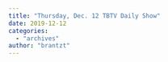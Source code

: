 ```yaml
---
title: "Thursday, Dec. 12 TBTV Daily Show"
date: 2019-12-12
categories: 
  - "archives"
author: "brantzt"
---
```



